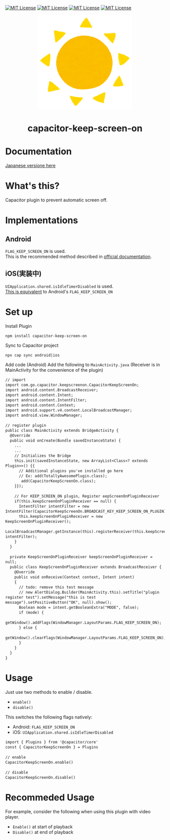 [![MIT License](http://img.shields.io/badge/Capacitor-Android-green.svg?style=flat)](LICENSE)
[![MIT License](http://img.shields.io/badge/Capacitor-iOS-silver.svg?style=flat)](LICENSE)
[![MIT License](http://img.shields.io/badge/Capacitor-Javascript-gold.svg?style=flat)](LICENSE)
[![MIT License](http://img.shields.io/badge/license-MIT-blue.svg?style=flat)](LICENSE)

<p align="center"><img src="../logo.png" alt="Capacitor Keep Screen On logo"></p>
<h1 align="center">capacitor-keep-screen-on</h1>

# Documentation
[Japanese versione here](https://github.com/go-u/capacitor-keep-screen-on/tree/master/docs/ja)

# What's this?
Capacitor plugin to prevent automatic screen off.

# Implementations
## Android
`FLAG_KEEP_SCREEN_ON` is used.   
This is the recommended method described in [official documentation](https://developer.android.com/training/scheduling/wakelock#screen).

## iOS(実装中)
`UIApplication.shared.isIdleTimerDisabled` is used.     
[This is equivalent](https://developer.apple.com/documentation/uikit/uiapplication/1623070-isidletimerdisabled) to Android's `FLAG_KEEP_SCREEN_ON` 

# Set up
Install Plugin
```
npm install capacitor-keep-screen-on
```
Sync to Capacitor project
```
npx cap sync android|ios
```

Add code (Android)
Add the following to `MainActivity.java`
(Receiver is in MainActivity for the convenience of the plugin)

```
// import
import com.go.capacitor.keepscreenon.CapacitorKeepScreenOn;
import android.content.BroadcastReceiver;
import android.content.Intent;
import android.content.IntentFilter;
import android.content.Context;
import android.support.v4.content.LocalBroadcastManager;
import android.view.WindowManager;

// register plugin
public class MainActivity extends BridgeActivity {
  @Override
  public void onCreate(Bundle savedInstanceState) {
    ...
    ...
    // Initializes the Bridge
    this.init(savedInstanceState, new ArrayList<Class<? extends Plugin>>() {{
      // Additional plugins you've installed go here
      // Ex: add(TotallyAwesomePlugin.class);
       add(CapacitorKeepScreenOn.class);
    }});

    // For KEEP_SCREEN_ON plugin, Register eepScreenOnPluginReceiver
    if(this.keepScreenOnPluginReceiver == null) {
      IntentFilter intentFilter = new IntentFilter(CapacitorKeepScreenOn.BROADCAST_KEY_KEEP_SCREEN_ON_PLUGIN);
      this.keepScreenOnPluginReceiver = new KeepScreenOnPluginReceiver();
      LocalBroadcastManager.getInstance(this).registerReceiver(this.keepScreenOnPluginReceiver, intentFilter);
    }
  }

  private KeepScreenOnPluginReceiver keepScreenOnPluginReceiver = null;
  public class KeepScreenOnPluginReceiver extends BroadcastReceiver {
    @Override
    public void onReceive(Context context, Intent intent)
    {
      // todo: remove this test message
      // new AlertDialog.Builder(MainActivity.this).setTitle("plugin register test").setMessage("this is test message").setPositiveButton("OK", null).show();
      Boolean mode = intent.getBooleanExtra("MODE", false);
      if (mode) {
        getWindow().addFlags(WindowManager.LayoutParams.FLAG_KEEP_SCREEN_ON);
      } else {
        getWindow().clearFlags(WindowManager.LayoutParams.FLAG_KEEP_SCREEN_ON);
      }
    }
  }
}
```

# Usage
Just use two methods to enable / disable.
- `enable()`  
- `disable()`
  
This switches the following flags natively:
- Android: `FLAG_KEEP_SCREEN_ON`
- iOS: `UIApplication.shared.isIdleTimerDisabled`

```
import { Plugins } from '@capacitor/core'
const { CapacitorKeepScreenOn } = Plugins

// enable
CapacitorKeepScreenOn.enable()

// disable
CapacitorKeepScreenOn.disable()
```

# Recommeded Usage
For example, consider the following when using this plugin with video player.
- `Enable()` at start of playback
- `Disable()` at end of playback
